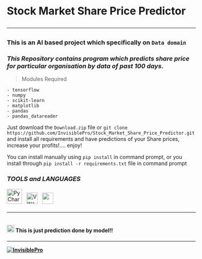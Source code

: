 # Stock Market Share Price Predictor <hr>

### This is an AI based project which specifically on `Data domain`
### _This Repository contains program which predicts share price for particular organisation by data of past 100 days._


> Modules Required

    - tensorflow 
    - numpy 
    - scikit-learn 
    - matplotlib 
    - pandas 
    - pandas_datareader

Just download the `Download.zip` file or `git clone https://github.com/InvisiblePro/Stock_Market_Share_Price_Predictor.git` and install all requirements and have predictions of your Share prices, increase your profits!.... enjoy!

You can install manually using `pip install` in command prompt, or you install through `pip install -r requirements.txt` file in command prompt
 
### *TOOLS and LANGUAGES* 
[<img src="https://upload.wikimedia.org/wikipedia/commons/thumb/1/1d/PyCharm_Icon.svg/1024px-PyCharm_Icon.svg.png" alt="PyCharm" width="40px">](https://www.jetbrains.com/pycharm) &nbsp; [<img alt="Visual Studio Code" src="https://cdn.icon-icons.com/icons2/2107/PNG/512/file_type_vscode_icon_130084.png" width="30px" />](https://code.visualstudio.com/) &nbsp;  [<img src="https://cdn.iconscout.com/icon/free/png-256/python-3521655-2945099.png" width="30px" />](https://www.python.org/)

<h6><hr></h6>
<h4> 
<img src="https://www.freeiconspng.com/uploads/sign-warning-icon-png-7.png" width=20> This is just prediction done by model!! <h4>
<hr>

[<img src="https://img.shields.io/badge/GitHub-InvisiblePro-blue?logo=github&style=for-the-badge" alt="InvisiblePro">](https://github.com/InvisiblePro)
